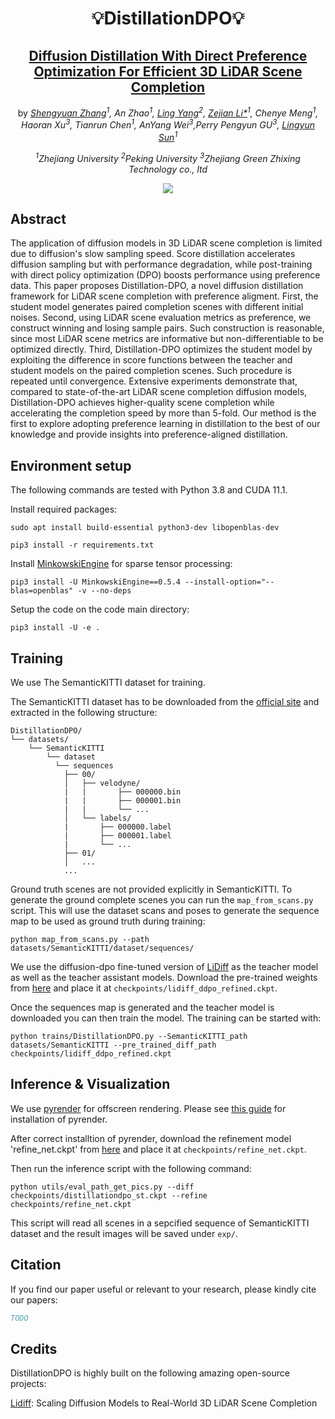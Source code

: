<div align="center">

# 💡**DistillationDPO**💡
## **[Diffusion Distillation With Direct Preference Optimization For Efficient 3D LiDAR Scene Completion](#)**

by *[Shengyuan Zhang](https://github.com/SYZhang0805)<sup>1</sup>, An Zhao<sup>1</sup>, [Ling Yang](https://github.com/YangLing0818)<sup>2</sup>, [Zejian Li*](https://zejianli.github.io/)<sup>1</sup>, Chenye Meng<sup>1</sup>, Haoran Xu<sup>3</sup>, Tianrun Chen<sup>1</sup>, AnYang Wei<sup>3</sup>,Perry Pengyun GU<sup>3</sup>, [Lingyun Sun](https://person.zju.edu.cn/sly)<sup>1</sup>*

*<sup>1</sup>Zhejiang University <sup>2</sup>Peking University <sup>3</sup>Zhejiang Green Zhixing Technology co., ltd*

![](./pics/teaser2.png)

</div>

## **Abstract**

The application of diffusion models in 3D LiDAR scene completion is limited due to diffusion's slow sampling speed. 
Score distillation accelerates diffusion sampling but with performance degradation, while post-training with direct policy optimization (DPO) boosts performance using preference data.
This paper proposes Distillation-DPO, a novel diffusion distillation framework for LiDAR scene completion with preference aligment.
First, the student model generates paired completion scenes with different initial noises.
Second, using LiDAR scene evaluation metrics as preference, we construct winning and losing sample pairs. 
Such construction is reasonable, since most LiDAR scene metrics are informative but non-differentiable to be optimized directly.
Third, Distillation-DPO optimizes the student model by exploiting the difference in score functions between the teacher and student models on the paired completion scenes.
Such procedure is repeated until convergence.
Extensive experiments demonstrate that, compared to state-of-the-art LiDAR scene completion diffusion models, Distillation-DPO achieves higher-quality scene completion while accelerating the completion speed by more than 5-fold.
Our method is the first to explore adopting preference learning in distillation to the best of our knowledge and provide insights into preference-aligned distillation.

## **Environment setup**

The following commands are tested with Python 3.8 and CUDA 11.1.

Install required packages:

`sudo apt install build-essential python3-dev libopenblas-dev`

`pip3 install -r requirements.txt`

Install [MinkowskiEngine](https://github.com/NVIDIA/MinkowskiEngine) for sparse tensor processing:

`pip3 install -U MinkowskiEngine==0.5.4 --install-option="--blas=openblas" -v --no-deps`

Setup the code on the code main directory:

`pip3 install -U -e .`

## **Training**

We use The SemanticKITTI dataset for training.

The SemanticKITTI dataset has to be downloaded from the [official site](http://www.semantic-kitti.org/dataset.html#download) and extracted in the following structure:

```
DistillationDPO/
└── datasets/
    └── SemanticKITTI
        └── dataset
          └── sequences
            ├── 00/
            │   ├── velodyne/
            |   |       ├── 000000.bin
            |   |       ├── 000001.bin
            |   |       └── ...
            │   └── labels/
            |       ├── 000000.label
            |       ├── 000001.label
            |       └── ...
            ├── 01/
            │   ...
            ...
```

Ground truth scenes are not provided explicitly in SemanticKITTI. To generate the ground complete scenes you can run the `map_from_scans.py` script. This will use the dataset scans and poses to generate the sequence map to be used as ground truth during training:

```
python map_from_scans.py --path datasets/SemanticKITTI/dataset/sequences/
```

We use the diffusion-dpo fine-tuned version of [LiDiff](https://github.com/PRBonn/LiDiff) as the teacher model as well as the teacher assistant models. Download the pre-trained weights from [here](https://drive.google.com/drive/folders/1z7Iq6nPDZXtASUDP8R8sqhUAvVfRqKQH?usp=sharing) and place it at `checkpoints/lidiff_ddpo_refined.ckpt`.

Once the sequences map is generated and the teacher model is downloaded you can then train the model. The training can be started with:

`python trains/DistillationDPO.py --SemanticKITTI_path datasets/SemanticKITTI --pre_trained_diff_path checkpoints/lidiff_ddpo_refined.ckpt`

## **Inference & Visualization**

We use [pyrender](https://github.com/mmatl/pyrender) for offscreen rendering. Please see [this guide](https://pyrender.readthedocs.io/en/latest/install/index.html#osmesa) for installation of pyrender.

After correct installtion of pyrender, download the refinement model 'refine_net.ckpt' from [here](https://drive.google.com/drive/folders/1z7Iq6nPDZXtASUDP8R8sqhUAvVfRqKQH?usp=sharing) and place it at `checkpoints/refine_net.ckpt`.

Then run the inference script with the following command:

`python utils/eval_path_get_pics.py --diff checkpoints/distillationdpo_st.ckpt --refine checkpoints/refine_net.ckpt` 

This script will read all scenes in a sepcified sequence of SemanticKITTI dataset and the result images will be saved under `exp/`. 

## **Citation**

If you find our paper useful or relevant to your research, please kindly cite our papers:

```bibtex
TODO
```

## **Credits**

DistillationDPO is highly built on the following amazing open-source projects:

[Lidiff](https://github.com/PRBonn/LiDiff): Scaling Diffusion Models to Real-World 3D LiDAR Scene Completion